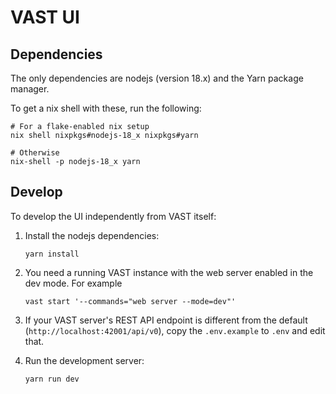 # VAST UI

## Dependencies

The only dependencies are nodejs (version 18.x) and the Yarn package manager.

To get a nix shell with these, run the following:

```fish
# For a flake-enabled nix setup
nix shell nixpkgs#nodejs-18_x nixpkgs#yarn

# Otherwise
nix-shell -p nodejs-18_x yarn
```

## Develop

To develop the UI independently from VAST itself:

1. Install the nodejs dependencies:

   ```fish
   yarn install
   ```

2. You need a running VAST instance with the web server enabled in the dev mode.
   For example

   ```fish
   vast start '--commands="web server --mode=dev"'
   ```

3. If your VAST server's REST API endpoint is different from the default
   (`http://localhost:42001/api/v0`), copy the `.env.example` to `.env` and edit
   that.

4. Run the development server:

   ```fish
   yarn run dev
   ```
